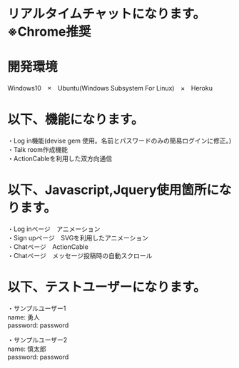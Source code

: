 # リアルタイムチャットになります。※Chrome推奨

# 開発環境

Windows10　×　Ubuntu(Windows Subsystem For Linux)　×　Heroku

# 以下、機能になります。

・Log in機能(devise gem 使用。名前とパスワードのみの簡易ログインに修正。)  
・Talk room作成機能  
・ActionCableを利用した双方向通信  

# 以下、Javascript,Jquery使用箇所になります。

・Log inページ　アニメーション  
・Sign upページ　SVGを利用したアニメーション  
・Chatページ　ActionCable  
・Chatページ　メッセージ投稿時の自動スクロール  

# 以下、テストユーザーになります。

・サンプルユーザー1  
  name: 勇人  
  password: password  

・サンプルユーザー2  
  name: 慎太郎  
  password: password
